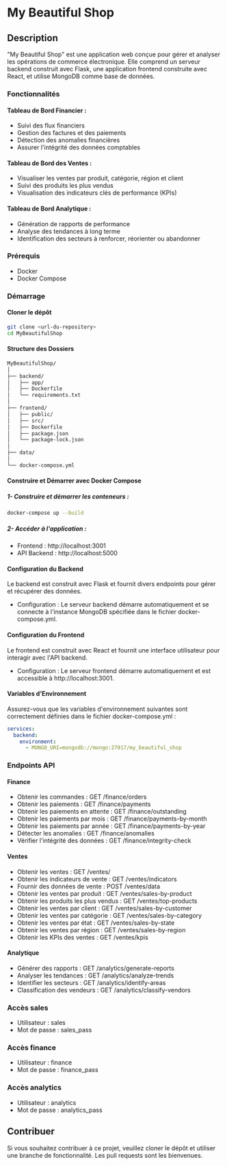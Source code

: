 # My Beautiful Shop
## Description
"My Beautiful Shop" est une application web conçue pour gérer et analyser les opérations de commerce électronique. Elle comprend un serveur backend construit avec Flask, une application frontend construite avec React, et utilise MongoDB comme base de données.

### Fonctionnalités
#### Tableau de Bord Financier :

* Suivi des flux financiers
* Gestion des factures et des paiements
* Détection des anomalies financières
* Assurer l'intégrité des données comptables
#### Tableau de Bord des Ventes :

* Visualiser les ventes par produit, catégorie, région et client
* Suivi des produits les plus vendus
* Visualisation des indicateurs clés de performance (KPIs)
#### Tableau de Bord Analytique :

* Génération de rapports de performance
* Analyse des tendances à long terme
* Identification des secteurs à renforcer, réorienter ou abandonner
### Prérequis
* Docker
* Docker Compose
### Démarrage
#### Cloner le dépôt
```sh
git clone <url-du-repository>
cd MyBeautifulShop
```
#### Structure des Dossiers
```sh
MyBeautifulShop/
│
├── backend/
│   ├── app/
│   ├── Dockerfile
│   └── requirements.txt
│
├── frontend/
│   ├── public/
│   ├── src/
│   ├── Dockerfile
│   ├── package.json
│   └── package-lock.json
│
├── data/
│
└── docker-compose.yml
```
#### Construire et Démarrer avec Docker Compose
##### 1- Construire et démarrer les conteneurs :

```sh
docker-compose up --build
```
##### 2- Accéder à l'application :

* Frontend : http://localhost:3001
* API Backend : http://localhost:5000
#### Configuration du Backend
Le backend est construit avec Flask et fournit divers endpoints pour gérer et récupérer des données.

* Configuration :
Le serveur backend démarre automatiquement et se connecte à l'instance MongoDB spécifiée dans le fichier docker-compose.yml.
#### Configuration du Frontend
Le frontend est construit avec React et fournit une interface utilisateur pour interagir avec l'API backend.

* Configuration :
Le serveur frontend démarre automatiquement et est accessible à http://localhost:3001.
#### Variables d'Environnement
Assurez-vous que les variables d'environnement suivantes sont correctement définies dans le fichier docker-compose.yml :

```yaml
services:
  backend:
    environment:
      - MONGO_URI=mongodb://mongo:27017/my_beautiful_shop
```
### Endpoints API
#### Finance
* Obtenir les commandes : GET /finance/orders
* Obtenir les paiements : GET /finance/payments
* Obtenir les paiements en attente : GET /finance/outstanding
* Obtenir les paiements par mois : GET /finance/payments-by-month
* Obtenir les paiements par année : GET /finance/payments-by-year
* Détecter les anomalies : GET /finance/anomalies
* Vérifier l'intégrité des données : GET /finance/integrity-check
#### Ventes
* Obtenir les ventes : GET /ventes/
* Obtenir les indicateurs de vente : GET /ventes/indicators
* Fournir des données de vente : POST /ventes/data
* Obtenir les ventes par produit : GET /ventes/sales-by-product
* Obtenir les produits les plus vendus : GET /ventes/top-products
* Obtenir les ventes par client : GET /ventes/sales-by-customer
* Obtenir les ventes par catégorie : GET /ventes/sales-by-category
* Obtenir les ventes par état : GET /ventes/sales-by-state
* Obtenir les ventes par région : GET /ventes/sales-by-region
* Obtenir les KPIs des ventes : GET /ventes/kpis
#### Analytique
* Générer des rapports : GET /analytics/generate-reports
* Analyser les tendances : GET /analytics/analyze-trends
* Identifier les secteurs : GET /analytics/identify-areas
* Classification des vendeurs : GET /analytics/classify-vendors

### Accès sales
* Utilisateur : sales
* Mot de passe : sales_pass
### Accès finance
* Utilisateur : finance
* Mot de passe : finance_pass
### Accès analytics
* Utilisateur : analytics
* Mot de passe : analytics_pass

## Contribuer
Si vous souhaitez contribuer à ce projet, veuillez cloner le dépôt et utiliser une branche de fonctionnalité. Les pull requests sont les bienvenues.